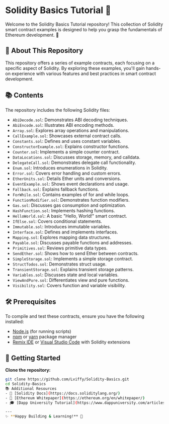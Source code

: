 # Solidity Basics Tutorial 📘

Welcome to the Solidity Basics Tutorial repository! This collection of Solidity smart contract examples is designed to help you grasp the fundamentals of Ethereum development. 🚀

## 📖 About This Repository

This repository offers a series of example contracts, each focusing on a specific aspect of Solidity. By exploring these examples, you'll gain hands-on experience with various features and best practices in smart contract development.

## 📚 Contents

The repository includes the following Solidity files:

- `AbiDecode.sol`: Demonstrates ABI decoding techniques.
- `AbiEncode.sol`: Illustrates ABI encoding methods.
- `Array.sol`: Explores array operations and manipulations.
- `CallExample.sol`: Showcases external contract calls.
- `Constants.sol`: Defines and uses constant variables.
- `ConstructorExample.sol`: Explains constructor functions.
- `Counter.sol`: Implements a simple counter contract.
- `DataLocations.sol`: Discusses storage, memory, and calldata.
- `DelegateCall.sol`: Demonstrates delegate call functionality.
- `Enum.sol`: Introduces enumerations in Solidity.
- `Error.sol`: Covers error handling and custom errors.
- `EtherUnits.sol`: Details Ether units and conversions.
- `EventExample.sol`: Shows event declarations and usage.
- `Fallback.sol`: Explains fallback functions.
- `ForWhile.sol`: Contains examples of for and while loops.
- `FunctionModifier.sol`: Demonstrates function modifiers.
- `Gas.sol`: Discusses gas consumption and optimization.
- `HashFunction.sol`: Implements hashing functions.
- `HelloWorld.sol`: A basic "Hello, World!" smart contract.
- `IfElse.sol`: Covers conditional statements.
- `Immutable.sol`: Introduces immutable variables.
- `Interface.sol`: Defines and implements interfaces.
- `Mapping.sol`: Explores mapping data structures.
- `Payable.sol`: Discusses payable functions and addresses.
- `Primitives.sol`: Reviews primitive data types.
- `SendEther.sol`: Shows how to send Ether between contracts.
- `SimpleStorage.sol`: Implements a simple storage contract.
- `StructTodos.sol`: Demonstrates struct usage.
- `TransientStorage.sol`: Explains transient storage patterns.
- `Variables.sol`: Discusses state and local variables.
- `ViewAndPure.sol`: Differentiates view and pure functions.
- `Visibility.sol`: Covers function and variable visibility.

## 🛠 Prerequisites

To compile and test these contracts, ensure you have the following installed:

- [Node.js](https://nodejs.org/) (for running scripts)
- [npm](https://www.npmjs.com/) or [yarn](https://yarnpkg.com/) package manager
- [Remix IDE](https://remix.ethereum.org/) or [Visual Studio Code](https://code.visualstudio.com/) with Solidity extensions

## 🚀 Getting Started

 **Clone the repository:**

   ```bash
   git clone https://github.com/Lviffy/Solidity-Basics.git
   cd Solidity-Basics
 📚 Additional Resources
- 📘 [Solidity Docs](https://docs.soliditylang.org/)
- 📜 [Ethereum Whitepaper](https://ethereum.org/en/whitepaper/)
- 🎓 [Dapp University Tutorial](https://www.dappuniversity.com/articles/solidity-tutorial)

---
✨ **Happy Building & Learning!** 🦄
